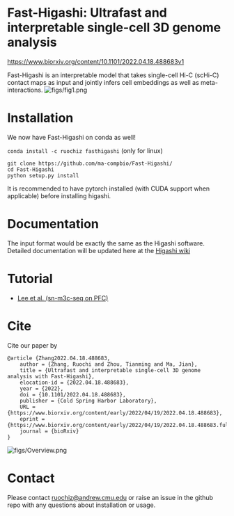 # Fast-Higashi: Ultrafast and interpretable single-cell 3D genome analysis
https://www.biorxiv.org/content/10.1101/2022.04.18.488683v1

Fast-Higashi is an interpretable model that takes single-cell Hi-C (scHi-C) contact maps as input and jointly infers cell embeddings as well as meta-interactions.
![figs/fig1.png](https://github.com/ma-compbio/Fast-Higashi/blob/main/figs/fig1.png)
# Installation

We now have Fast-Higashi on conda as well!

`conda install -c ruochiz fasthigashi` (only for linux)

```{bash}
git clone https://github.com/ma-compbio/Fast-Higashi/
cd Fast-Higashi
python setup.py install
```

It is recommended to have pytorch installed (with CUDA support when applicable) before installing higashi.

# Documentation
The input format would be exactly the same as the Higashi software. 
Detailed documentation will be updated here at the [Higashi wiki](https://github.com/ma-compbio/Higashi/wiki/Fast-Higashi-Usage)

# Tutorial
- [Lee et al. (sn-m3c-seq on PFC)](https://github.com/ma-compbio/Fast-Higashi/blob/main/PFC%20tutorial.ipynb)

# Cite

Cite our paper by

```
@article {Zhang2022.04.18.488683,
	author = {Zhang, Ruochi and Zhou, Tianming and Ma, Jian},
	title = {Ultrafast and interpretable single-cell 3D genome analysis with Fast-Higashi},
	elocation-id = {2022.04.18.488683},
	year = {2022},
	doi = {10.1101/2022.04.18.488683},
	publisher = {Cold Spring Harbor Laboratory},
	URL = {https://www.biorxiv.org/content/early/2022/04/19/2022.04.18.488683},
	eprint = {https://www.biorxiv.org/content/early/2022/04/19/2022.04.18.488683.full.pdf},
	journal = {bioRxiv}
}
```

![figs/Overview.png](https://github.com/ma-compbio/Fast-Higashi/blob/main/figs/higashi_title.png)



# Contact

Please contact ruochiz@andrew.cmu.edu or raise an issue in the github repo with any questions about installation or usage. 
